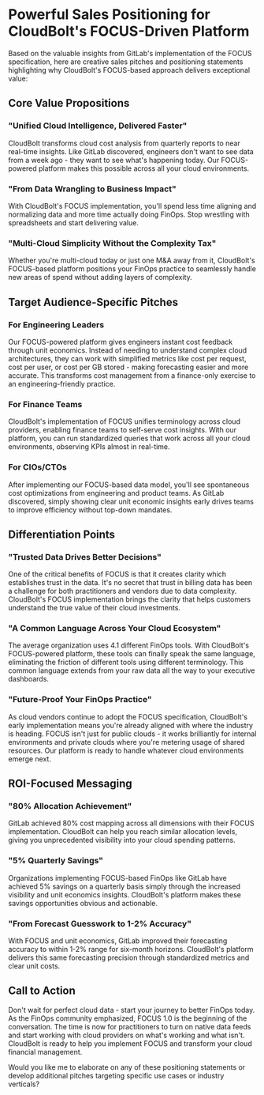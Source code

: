 # Powerful Sales Positioning for CloudBolt's FOCUS-Driven Platform

Based on the valuable insights from GitLab's implementation of the FOCUS specification, here are creative sales pitches and positioning statements highlighting why CloudBolt's FOCUS-based approach delivers exceptional value:

## Core Value Propositions

### "Unified Cloud Intelligence, Delivered Faster"

CloudBolt transforms cloud cost analysis from quarterly reports to near real-time insights. Like GitLab discovered, engineers don't want to see data from a week ago - they want to see what's happening today. Our FOCUS-powered platform makes this possible across all your cloud environments.

### "From Data Wrangling to Business Impact"

With CloudBolt's FOCUS implementation, you'll spend less time aligning and normalizing data and more time actually doing FinOps. Stop wrestling with spreadsheets and start delivering value.

### "Multi-Cloud Simplicity Without the Complexity Tax"

Whether you're multi-cloud today or just one M&A away from it, CloudBolt's FOCUS-based platform positions your FinOps practice to seamlessly handle new areas of spend without adding layers of complexity.

## Target Audience-Specific Pitches

### For Engineering Leaders

Our FOCUS-powered platform gives engineers instant cost feedback through unit economics. Instead of needing to understand complex cloud architectures, they can work with simplified metrics like cost per request, cost per user, or cost per GB stored - making forecasting easier and more accurate. This transforms cost management from a finance-only exercise to an engineering-friendly practice.

### For Finance Teams

CloudBolt's implementation of FOCUS unifies terminology across cloud providers, enabling finance teams to self-serve cost insights. With our platform, you can run standardized queries that work across all your cloud environments, observing KPIs almost in real-time.

### For CIOs/CTOs

After implementing our FOCUS-based data model, you'll see spontaneous cost optimizations from engineering and product teams. As GitLab discovered, simply showing clear unit economic insights early drives teams to improve efficiency without top-down mandates.

## Differentiation Points

### "Trusted Data Drives Better Decisions"

One of the critical benefits of FOCUS is that it creates clarity which establishes trust in the data. It's no secret that trust in billing data has been a challenge for both practitioners and vendors due to data complexity. CloudBolt's FOCUS implementation brings the clarity that helps customers understand the true value of their cloud investments.

### "A Common Language Across Your Cloud Ecosystem"

The average organization uses 4.1 different FinOps tools. With CloudBolt's FOCUS-powered platform, these tools can finally speak the same language, eliminating the friction of different tools using different terminology. This common language extends from your raw data all the way to your executive dashboards.

### "Future-Proof Your FinOps Practice"

As cloud vendors continue to adopt the FOCUS specification, CloudBolt's early implementation means you're already aligned with where the industry is heading. FOCUS isn't just for public clouds - it works brilliantly for internal environments and private clouds where you're metering usage of shared resources. Our platform is ready to handle whatever cloud environments emerge next.

## ROI-Focused Messaging

### "80% Allocation Achievement"

GitLab achieved 80% cost mapping across all dimensions with their FOCUS implementation. CloudBolt can help you reach similar allocation levels, giving you unprecedented visibility into your cloud spending patterns.

### "5% Quarterly Savings"

Organizations implementing FOCUS-based FinOps like GitLab have achieved 5% savings on a quarterly basis simply through the increased visibility and unit economics insights. CloudBolt's platform makes these savings opportunities obvious and actionable.

### "From Forecast Guesswork to 1-2% Accuracy"

With FOCUS and unit economics, GitLab improved their forecasting accuracy to within 1-2% range for six-month horizons. CloudBolt's platform delivers this same forecasting precision through standardized metrics and clear unit costs.

## Call to Action

Don't wait for perfect cloud data - start your journey to better FinOps today. As the FinOps community emphasized, FOCUS 1.0 is the beginning of the conversation. The time is now for practitioners to turn on native data feeds and start working with cloud providers on what's working and what isn't. CloudBolt is ready to help you implement FOCUS and transform your cloud financial management.

Would you like me to elaborate on any of these positioning statements or develop additional pitches targeting specific use cases or industry verticals?